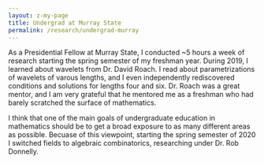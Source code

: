 ```yaml
---
layout: z-my-page
title: Undergrad at Murray State
permalink: /research/undergrad-murray
---
```


As a Presidential Fellow at Murray State, I conducted ~5 hours a week of research starting the spring semester of my freshman year. During 2019, I learned about wavelets from Dr. David Roach. I read about parametrizations of wavelets of varous lengths, and I even independently rediscovered conditions and solutions for lengths four and six. Dr. Roach was a great mentor, and I am very grateful that he mentored me as a freshman who had barely scratched the surface of mathematics.

I think that one of the main goals of undergraduate education in mathematics should be to get a broad exposure to as many different areas as possible. Becuase of this viewpoint, starting the spring semester of 2020 I switched fields to algebraic combinatorics, researching under Dr. Rob Donnelly. 